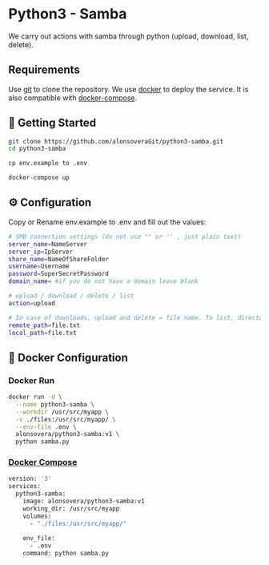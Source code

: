 # Python3 - Samba

We carry out actions with samba through python (upload, download, list, delete).

## Requirements
Use [git](https://git-scm.com/) to clone the repository.
We use [docker](https://www.docker.com/) to deploy the service.
It is also compatible with [docker-compose](https://docs.docker.com/compose/).



## 🚀 Getting Started

```bash
git clone https://github.com/alonsoveraGit/python3-samba.git 
cd python3-samba

cp env.example to .env

docker-compose up


```
## ⚙️ Configuration
Copy or Rename env.example to .env and fill out the values:
```bash
# SMB connection settings (do not use "" or '' , just plain text)
server_name=NameServer
server_ip=IpServer
share_name=NameOfShareFolder
username=Username
password=SuperSecretPassword
domain_name= #if you do not have a domain leave blank

# upload / download / delete / list 
action=upload

# In case of downloads, upload and delete = file name. To list, directory (If it is root, leave blank)
remote_path=file.txt
local_path=file.txt
```
## 🐬 Docker Configuration
### Docker Run

```bash
docker run -d \
  --name python3-samba \
  --workdir /usr/src/myapp \
  -v ./files:/usr/src/myapp/ \
  --env-file .env \
  alonsovera/python3-samba:v1 \
  python samba.py

```

### [Docker Compose](https://github.com/alonsoveraGit/python3-samba/blob/main/docker-compose.yml)

```bash
version: '3'
services:
  python3-samba:
    image: alonsovera/python3-samba:v1
    working_dir: /usr/src/myapp
    volumes:
      - "./files:/usr/src/myapp/"
      
    env_file:
      - .env
    command: python samba.py
    

```

